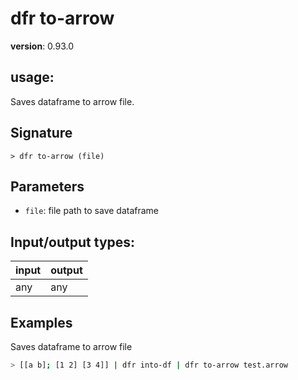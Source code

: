 # dfr to-arrow

**version**: 0.93.0

## **usage**:

Saves dataframe to arrow file.

## Signature

`> dfr to-arrow (file)`

## Parameters

- `file`: file path to save dataframe

## Input/output types:

| input | output |
| ----- | ------ |
| any   | any    |

## Examples

Saves dataframe to arrow file

```bash
> [[a b]; [1 2] [3 4]] | dfr into-df | dfr to-arrow test.arrow
```
